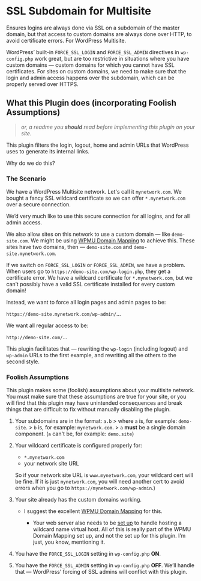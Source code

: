 SSL Subdomain for Multisite
===========================

Ensures logins are always done via SSL on a subdomain of the master domain, but that access to custom domains are always done over HTTP, to avoid certificate errors. For WordPress Multisite.

WordPress’ built-in `FORCE_SSL_LOGIN` and `FORCE_SSL_ADMIN` directives in `wp-config.php` work great, but are too restrictive in situations where you have custom domains — custom domains for which you cannot have SSL certificates. For sites on custom domains, we need to make sure that the login and admin access happens over the subdomain, which can be properly served over HTTPS.

What this Plugin does (incorporating Foolish Assumptions)
---------------------------------------------------------

 > *or, a readme you **should** read before implementing this plugin on your site.*
 
This plugin filters the login, logout, home and admin URLs that WordPress uses to generate its internal links.

Why do we do this?

### The Scenario

We have a WordPress Multisite network. Let's call it `mynetwork.com`. We bought a fancy SSL wildcard certificate so we can offer `*.mynetwork.com` over a secure connection.

We’d very much like to use this secure connection for all logins, and for all admin access.

We also allow sites on this network to use a custom domain — like `demo-site.com`. We might be using [WPMU Domain Mapping](https://wordpress.org/extend/plugins/wordpress-mu-domain-mapping/) to achieve this. These sites have two domains, then — `demo-site.com` and `demo-site.mynetwork.com`.

If we switch on `FORCE_SSL_LOGIN` or `FORCE_SSL_ADMIN`, we have a problem. When users go to `https://demo-site.com/wp-login.php`, they get a certificate error. We have a wildcard certificate for `*.mynetwork.com`, but we can’t possibly have a valid SSL certificate installed for every custom domain!

Instead, we want to force all login pages and admin pages to be:

`https://demo-site.mynetwork.com/wp-admin/`…

We want all regular access to be:

`http://demo-site.com/`…

This plugin facilitates that — rewriting the `wp-login` (including logout) and `wp-admin` URLs to the first example, and rewriting all the others to the second style.

### Foolish Assumptions

This plugin makes some (foolish) assumptions about your multisite network. You must make sure that these assumptions are true for your site, or you will find that this plugin may have unintended consequences and break things that are difficult to fix without manually disabling the plugin.

1.	Your subdomains are in the format: `a.b`
		> where `a` is, for example: `demo-site`.
		> `b` is, for example: `mynetwork.com`.
		> `a` **must** be a single domain component. (`a` can't be, for example: `demo.site`)
	
			
2.	Your wildcard certificate is configured properly for:
		
	*	`*.mynetwork.com`
	*	your network site URL
	
	So if your network site URL is `www.mynetwork.com`, your wildcard cert will be fine. If it is just `mynetwork.com`, you will need another cert to avoid errors when you go to `https://mynetwork.com/wp-admin`.)
				
3.	Your site already has the custom domains working.
		
	*	I suggest the excellent [WPMU Domain Mapping](https://wordpress.org/extend/plugins/wordpress-mu-domain-mapping/) for this.
		
		*	Your web server also needs to be [set up](http://www.lampjunkie.com/2008/05/how-to-set-up-a-wildcard-catch-all-virtual-host-in-apache/ "A tutorial on wildcard catch all hosting for Apache") to handle hosting a wildcard name virtual host. All of this is really part of the WPMU Domain Mapping set up, and not the set up for this plugin. I’m just, you know, mentioning it.
			  
4.	You have the `FORCE_SSL_LOGIN` setting in `wp-config.php` **ON**.
		
5.	You have the `FORCE_SSL_ADMIN` setting in `wp-config.php` **OFF**. We’ll handle that — WordPress’ forcing of SSL admins will conflict with this plugin.
